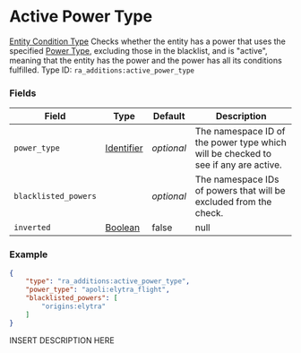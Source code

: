 # Active Power Type
[Entity Condition Type](../entity_condition_types.md)
Checks whether the entity has a power that uses the specified [Power Type](https://origins.readthedocs.io/en/latest/types/power_types/), excluding those in the blacklist, and is "active", meaning that the entity has the power and the power has all its conditions fulfilled.
Type ID: `ra_additions:active_power_type`
### Fields
Field | Type | Default | Description
------|------|---------|-------------
`power_type` | [Identifier](../data_types/identifier.md) | _optional_ | The namespace ID of the power type which will be checked to see if any are active.
`blacklisted_powers` |  | _optional_ | The namespace IDs of powers that will be excluded from the check.
`inverted` | [Boolean](../data_types/boolean.md) | false | null

### Example
```json
{
    "type": "ra_additions:active_power_type",
    "power_type": "apoli:elytra_flight",
    "blacklisted_powers": [
        "origins:elytra"
    ]
}```
INSERT DESCRIPTION HERE

